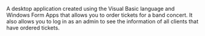 A desktop application created using the Visual Basic language and Windows Form Apps that allows you to order tickets for a band concert.
It also allows you to log in as an admin to see the information of all clients that have ordered tickets.
